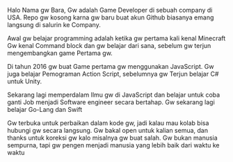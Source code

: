 Halo Nama gw Bara, Gw adalah Game Developer di sebuah company di USA.
Repo gw kosong karna gw baru buat akun Github biasanya emang langsung di salurin ke Company.

Awal gw belajar programming adalah ketika gw pertama kali kenal Minecraft
Gw kenal Command block dan gw belajar dari sana, sebelum gw terjun mengembangkan game Pertama gw.

Di tahun 2016 gw buat Game pertama gw menggunakan JavaScript.
Gw juga belajar Pemograman Action Script, sebelumnya gw Terjun belajar C# untuk Unity.

Sekarang lagi memperdalam Ilmu gw di JavaScript dan belajar untuk coba ganti Job menjadi Software engineer secara bertahap.
Gw sekarang lagi belajar Go-Lang dan Swift

Gw terbuka untuk perbaikan dalam kode gw, jadi kalau mau kolab bisa hubungi gw secara langsung.
Gw bakal open untuk kalian semua, dan thanks untuk koreksi gw kalo misalnya gw buat salah.
Gw bukan manusia sempurna, tapi gw pengen menjadi manusia yang lebih baik dari waktu ke waktu
